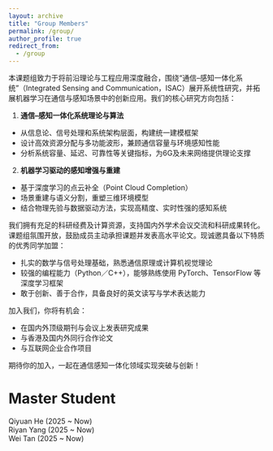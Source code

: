 ```yaml
---
layout: archive
title: "Group Members"
permalink: /group/
author_profile: true
redirect_from:
  - /group
---
```


本课题组致力于将前沿理论与工程应用深度融合，围绕“通信–感知一体化系统”（Integrated Sensing and Communication，ISAC）展开系统性研究，并拓展机器学习在通信与感知场景中的创新应用。我们的核心研究方向包括：

1. **通信–感知一体化系统理论与算法**

- 从信息论、信号处理和系统架构层面，构建统一建模框架
- 设计高效资源分配与多功能波形，兼顾通信容量与环境感知性能
- 分析系统容量、延迟、可靠性等关键指标，为6G及未来网络提供理论支撑

2. **机器学习驱动的感知增强与重建**

- 基于深度学习的点云补全（Point Cloud Completion）
- 场景重建与语义分割，重塑三维环境模型
- 结合物理先验与数据驱动方法，实现高精度、实时性强的感知系统

我们拥有充足的科研经费及计算资源，支持国内外学术会议交流和科研成果转化。课题组氛围开放，鼓励成员主动承担课题并发表高水平论文。现诚邀具备以下特质的优秀同学加盟：

- 扎实的数学与信号处理基础，熟悉通信原理或计算机视觉理论
- 较强的编程能力（Python／C++），能够熟练使用 PyTorch、TensorFlow 等深度学习框架
- 敢于创新、善于合作，具备良好的英文读写与学术表达能力

加入我们，你将有机会：

- 在国内外顶级期刊与会议上发表研究成果
- 与香港及国内外同行合作论文
- 与互联网企业合作项目

期待你的加入，一起在通信感知一体化领域实现突破与创新！

Master Student
======

Qiyuan He (2025 ~ Now)  
Riyan Yang (2025 ~ Now)  
Wei Tan (2025 ~ Now)
